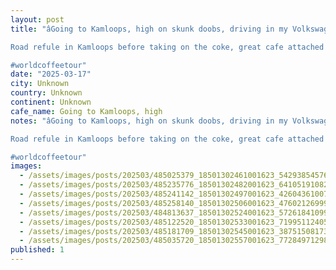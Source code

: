 ```yaml
---
layout: post
title: "âGoing to Kamloops, high on skunk doobs, driving in my Volkswagen van oh yes I amâ 

Road refule in Kamloops before taking on the coke, great cafe attached to the public library.

#worldcoffeetour"
date: "2025-03-17"
city: Unknown
country: Unknown
continent: Unknown
cafe_name: Going to Kamloops, high
notes: "âGoing to Kamloops, high on skunk doobs, driving in my Volkswagen van oh yes I amâ 

Road refule in Kamloops before taking on the coke, great cafe attached to the public library.

#worldcoffeetour"
images:
  - /assets/images/posts/202503/485025379_18501302461001623_5429385457697465892_n_17923340157003183.jpg
  - /assets/images/posts/202503/485235776_18501302482001623_6410519108252734816_n_18007658534535311.jpg
  - /assets/images/posts/202503/485241142_18501302497001623_4260436100730568134_n_18080927161653750.jpg
  - /assets/images/posts/202503/485258140_18501302506001623_4760212699939067423_n_18053816026964201.jpg
  - /assets/images/posts/202503/484813637_18501302524001623_5726184109931650668_n_18084614005623474.jpg
  - /assets/images/posts/202503/485122520_18501302533001623_7199511240588595072_n_18056630849141093.jpg
  - /assets/images/posts/202503/485181709_18501302545001623_3875150817346627205_n_18118322338450389.jpg
  - /assets/images/posts/202503/485035720_18501302557001623_7728497129812385508_n_18037344236628717.jpg
published: 1
---
```

